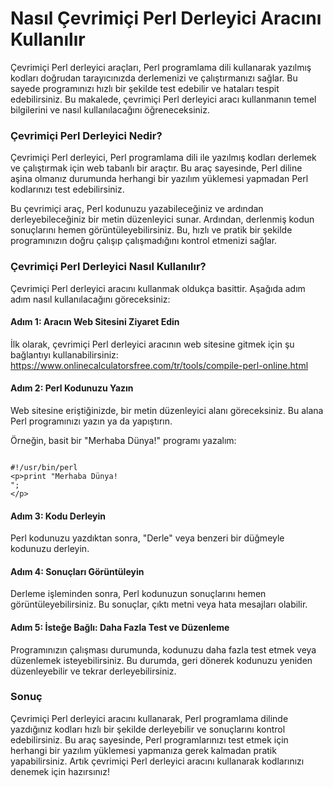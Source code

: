 Nasıl Çevrimiçi Perl Derleyici Aracını Kullanılır
=================================================

Çevrimiçi Perl derleyici araçları, Perl programlama dili kullanarak yazılmış kodları doğrudan tarayıcınızda derlemenizi ve çalıştırmanızı sağlar. Bu sayede programınızı hızlı bir şekilde test edebilir ve hataları tespit edebilirsiniz. Bu makalede, çevrimiçi Perl derleyici aracı kullanmanın temel bilgilerini ve nasıl kullanılacağını öğreneceksiniz.

### Çevrimiçi Perl Derleyici Nedir?

Çevrimiçi Perl derleyici, Perl programlama dili ile yazılmış kodları derlemek ve çalıştırmak için web tabanlı bir araçtır. Bu araç sayesinde, Perl diline aşina olmanız durumunda herhangi bir yazılım yüklemesi yapmadan Perl kodlarınızı test edebilirsiniz.

Bu çevrimiçi araç, Perl kodunuzu yazabileceğiniz ve ardından derleyebileceğiniz bir metin düzenleyici sunar. Ardından, derlenmiş kodun sonuçlarını hemen görüntüleyebilirsiniz. Bu, hızlı ve pratik bir şekilde programınızın doğru çalışıp çalışmadığını kontrol etmenizi sağlar.

### Çevrimiçi Perl Derleyici Nasıl Kullanılır?

Çevrimiçi Perl derleyici aracını kullanmak oldukça basittir. Aşağıda adım adım nasıl kullanılacağını göreceksiniz:

#### Adım 1: Aracın Web Sitesini Ziyaret Edin

İlk olarak, çevrimiçi Perl derleyici aracının web sitesine gitmek için şu bağlantıyı kullanabilirsiniz: <https://www.onlinecalculatorsfree.com/tr/tools/compile-perl-online.html>

#### Adım 2: Perl Kodunuzu Yazın

Web sitesine eriştiğinizde, bir metin düzenleyici alanı göreceksiniz. Bu alana Perl programınızı yazın ya da yapıştırın.

Örneğin, basit bir "Merhaba Dünya!" programı yazalım:

```

#!/usr/bin/perl
<p>print "Merhaba Dünya!
";
</p>
```

#### Adım 3: Kodu Derleyin

Perl kodunuzu yazdıktan sonra, "Derle" veya benzeri bir düğmeyle kodunuzu derleyin.

#### Adım 4: Sonuçları Görüntüleyin

Derleme işleminden sonra, Perl kodunuzun sonuçlarını hemen görüntüleyebilirsiniz. Bu sonuçlar, çıktı metni veya hata mesajları olabilir.

#### Adım 5: İsteğe Bağlı: Daha Fazla Test ve Düzenleme

Programınızın çalışması durumunda, kodunuzu daha fazla test etmek veya düzenlemek isteyebilirsiniz. Bu durumda, geri dönerek kodunuzu yeniden düzenleyebilir ve tekrar derleyebilirsiniz.

### Sonuç

Çevrimiçi Perl derleyici aracını kullanarak, Perl programlama dilinde yazdığınız kodları hızlı bir şekilde derleyebilir ve sonuçlarını kontrol edebilirsiniz. Bu araç sayesinde, Perl programlarınızı test etmek için herhangi bir yazılım yüklemesi yapmanıza gerek kalmadan pratik yapabilirsiniz. Artık çevrimiçi Perl derleyici aracını kullanarak kodlarınızı denemek için hazırsınız!